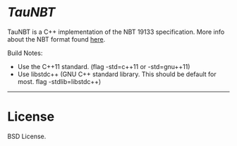 *TauNBT*
==========================
TauNBT is a C++ implementation of the NBT 19133 specification. More info about the NBT format found [here](http://www.minecraftwiki.net/wiki/NBT_format).


Build Notes:
* Use the C++11 standard. (flag -std=c++11 or -std=gnu++11)
* Use libstdc++ (GNU C++ standard library. This should be default for most. flag -stdlib=libstdc++)

--------------------------
License
==========================
BSD License.
